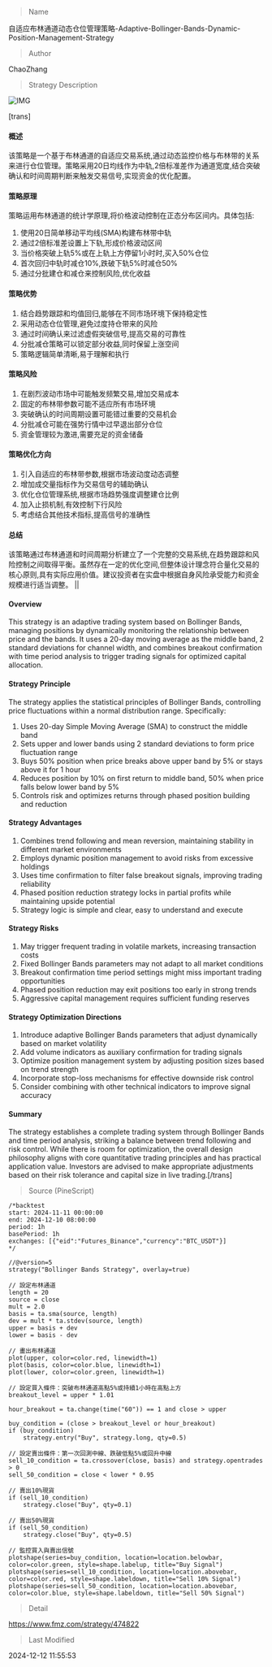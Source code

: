 
> Name

自适应布林通道动态仓位管理策略-Adaptive-Bollinger-Bands-Dynamic-Position-Management-Strategy

> Author

ChaoZhang

> Strategy Description

![IMG](https://www.fmz.com/upload/asset/17559e7a6d74b5eaef4.png)

[trans]
#### 概述
该策略是一个基于布林通道的自适应交易系统,通过动态监控价格与布林带的关系来进行仓位管理。策略采用20日均线作为中轨,2倍标准差作为通道宽度,结合突破确认和时间周期判断来触发交易信号,实现资金的优化配置。

#### 策略原理
策略运用布林通道的统计学原理,将价格波动控制在正态分布区间内。具体包括:
1. 使用20日简单移动平均线(SMA)构建布林带中轨
2. 通过2倍标准差设置上下轨,形成价格波动区间
3. 当价格突破上轨5%或在上轨上方停留1小时时,买入50%仓位
4. 首次回归中轨时减仓10%,跌破下轨5%时减仓50%
5. 通过分批建仓和减仓来控制风险,优化收益

#### 策略优势
1. 结合趋势跟踪和均值回归,能够在不同市场环境下保持稳定性
2. 采用动态仓位管理,避免过度持仓带来的风险
3. 通过时间确认来过滤虚假突破信号,提高交易的可靠性
4. 分批减仓策略可以锁定部分收益,同时保留上涨空间
5. 策略逻辑简单清晰,易于理解和执行

#### 策略风险
1. 在剧烈波动市场中可能触发频繁交易,增加交易成本
2. 固定的布林带参数可能不适应所有市场环境
3. 突破确认的时间周期设置可能错过重要的交易机会
4. 分批减仓可能在强势行情中过早退出部分仓位
5. 资金管理较为激进,需要充足的资金储备

#### 策略优化方向
1. 引入自适应的布林带参数,根据市场波动度动态调整
2. 增加成交量指标作为交易信号的辅助确认
3. 优化仓位管理系统,根据市场趋势强度调整建仓比例
4. 加入止损机制,有效控制下行风险
5. 考虑结合其他技术指标,提高信号的准确性

#### 总结
该策略通过布林通道和时间周期分析建立了一个完整的交易系统,在趋势跟踪和风险控制之间取得平衡。虽然存在一定的优化空间,但整体设计理念符合量化交易的核心原则,具有实际应用价值。建议投资者在实盘中根据自身风险承受能力和资金规模进行适当调整。 || 

#### Overview
This strategy is an adaptive trading system based on Bollinger Bands, managing positions by dynamically monitoring the relationship between price and the bands. It uses a 20-day moving average as the middle band, 2 standard deviations for channel width, and combines breakout confirmation with time period analysis to trigger trading signals for optimized capital allocation.

#### Strategy Principle
The strategy applies the statistical principles of Bollinger Bands, controlling price fluctuations within a normal distribution range. Specifically:
1. Uses 20-day Simple Moving Average (SMA) to construct the middle band
2. Sets upper and lower bands using 2 standard deviations to form price fluctuation range
3. Buys 50% position when price breaks above upper band by 5% or stays above it for 1 hour
4. Reduces position by 10% on first return to middle band, 50% when price falls below lower band by 5%
5. Controls risk and optimizes returns through phased position building and reduction

#### Strategy Advantages
1. Combines trend following and mean reversion, maintaining stability in different market environments
2. Employs dynamic position management to avoid risks from excessive holdings
3. Uses time confirmation to filter false breakout signals, improving trading reliability
4. Phased position reduction strategy locks in partial profits while maintaining upside potential
5. Strategy logic is simple and clear, easy to understand and execute

#### Strategy Risks
1. May trigger frequent trading in volatile markets, increasing transaction costs
2. Fixed Bollinger Bands parameters may not adapt to all market conditions
3. Breakout confirmation time period settings might miss important trading opportunities
4. Phased position reduction may exit positions too early in strong trends
5. Aggressive capital management requires sufficient funding reserves

#### Strategy Optimization Directions
1. Introduce adaptive Bollinger Bands parameters that adjust dynamically based on market volatility
2. Add volume indicators as auxiliary confirmation for trading signals
3. Optimize position management system by adjusting position sizes based on trend strength
4. Incorporate stop-loss mechanisms for effective downside risk control
5. Consider combining with other technical indicators to improve signal accuracy

#### Summary
The strategy establishes a complete trading system through Bollinger Bands and time period analysis, striking a balance between trend following and risk control. While there is room for optimization, the overall design philosophy aligns with core quantitative trading principles and has practical application value. Investors are advised to make appropriate adjustments based on their risk tolerance and capital size in live trading.[/trans]



> Source (PineScript)

``` pinescript
/*backtest
start: 2024-11-11 00:00:00
end: 2024-12-10 08:00:00
period: 1h
basePeriod: 1h
exchanges: [{"eid":"Futures_Binance","currency":"BTC_USDT"}]
*/

//@version=5
strategy("Bollinger Bands Strategy", overlay=true)

// 設定布林通道
length = 20
source = close
mult = 2.0
basis = ta.sma(source, length)
dev = mult * ta.stdev(source, length)
upper = basis + dev
lower = basis - dev

// 畫出布林通道
plot(upper, color=color.red, linewidth=1)
plot(basis, color=color.blue, linewidth=1)
plot(lower, color=color.green, linewidth=1)

// 設定買入條件：突破布林通道高點5%或持續1小時在高點上方
breakout_level = upper * 1.01

hour_breakout = ta.change(time("60")) == 1 and close > upper

buy_condition = (close > breakout_level or hour_breakout)
if (buy_condition)
    strategy.entry("Buy", strategy.long, qty=0.5)

// 設定賣出條件：第一次回測中線、跌破低點5%或回升中線
sell_10_condition = ta.crossover(close, basis) and strategy.opentrades > 0
sell_50_condition = close < lower * 0.95

// 賣出10%現貨
if (sell_10_condition)
    strategy.close("Buy", qty=0.1)

// 賣出50%現貨
if (sell_50_condition)
    strategy.close("Buy", qty=0.5)

// 監控買入與賣出信號
plotshape(series=buy_condition, location=location.belowbar, color=color.green, style=shape.labelup, title="Buy Signal")
plotshape(series=sell_10_condition, location=location.abovebar, color=color.red, style=shape.labeldown, title="Sell 10% Signal")
plotshape(series=sell_50_condition, location=location.abovebar, color=color.blue, style=shape.labeldown, title="Sell 50% Signal")

```

> Detail

https://www.fmz.com/strategy/474822

> Last Modified

2024-12-12 11:55:53
